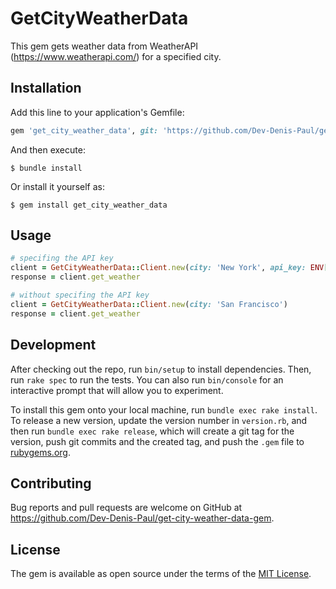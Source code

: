 # GetCityWeatherData

This gem gets weather data from WeatherAPI (https://www.weatherapi.com/) for a specified city.

## Installation

Add this line to your application's Gemfile:

```ruby
gem 'get_city_weather_data', git: 'https://github.com/Dev-Denis-Paul/get-city-weather-data-gem', branch: :main
```

And then execute:

    $ bundle install

Or install it yourself as:

    $ gem install get_city_weather_data

## Usage

```ruby
# specifing the API key
client = GetCityWeatherData::Client.new(city: 'New York', api_key: ENV["WEATHER_API_KEY"])
response = client.get_weather

# without specifing the API key
client = GetCityWeatherData::Client.new(city: 'San Francisco')
response = client.get_weather
```

## Development

After checking out the repo, run `bin/setup` to install dependencies. Then, run `rake spec` to run the tests. You can also run `bin/console` for an interactive prompt that will allow you to experiment.

To install this gem onto your local machine, run `bundle exec rake install`. To release a new version, update the version number in `version.rb`, and then run `bundle exec rake release`, which will create a git tag for the version, push git commits and the created tag, and push the `.gem` file to [rubygems.org](https://rubygems.org).

## Contributing

Bug reports and pull requests are welcome on GitHub at https://github.com/Dev-Denis-Paul/get-city-weather-data-gem.

## License

The gem is available as open source under the terms of the [MIT License](https://opensource.org/licenses/MIT).
